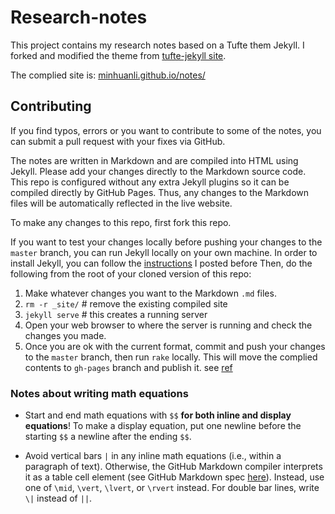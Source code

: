 # Research-notes

This project contains my research notes based on a Tufte them Jekyll. I forked and modified the theme from [tufte-jekyll site](https://github.com/clayh53/tufte-jekyll). 

The complied site is: [minhuanli.github.io/notes/](https://minhuanli.github.io/notes/)

## Contributing

If you find typos, errors or you want to contribute to some of the notes, you can submit a pull request with your fixes via GitHub.

The notes are written in Markdown and are compiled into HTML using Jekyll. Please add your changes directly to the Markdown source code. This repo is configured without any extra Jekyll plugins so it can be compiled directly by GitHub Pages. Thus, any changes to the Markdown files will be automatically reflected in the live website.

To make any changes to this repo, first fork this repo. 

If you want to test your changes locally before pushing your changes to the `master` branch, you can run Jekyll locally on your own machine. In order to install Jekyll, you can follow the [instructions](https://minhuanli.github.io/2020/12/31/SetupJekylllocally/) I posted before  Then, do the following from the root of your cloned version of this repo:
1) Make whatever changes you want to the Markdown `.md` files.
2) `rm -r _site/`  # remove the existing compiled site
3) `jekyll serve`  # this creates a running server
4) Open your web browser to where the server is running and check the changes you made.
5) Once you are ok with the current format, commit and push your changes to the `master` branch, then run `rake` locally. This will move the complied contents to `gh-pages` branch and publish it. see [ref](https://github.com/clayh53/tufte-jekyll/issues/69) 

### Notes about writing math equations

- Start and end math equations with `$$` **for both inline and display equations**! To make a display equation, put one newline before the starting `$$` a newline after the ending `$$`.

- Avoid vertical bars `|` in any inline math equations (i.e., within a paragraph of text). Otherwise, the GitHub Markdown compiler interprets it as a table cell element (see GitHub Markdown spec [here](https://github.github.com/gfm/)). Instead, use one of `\mid`, `\vert`, `\lvert`, or `\rvert` instead. For double bar lines, write `\|` instead of `||`.
